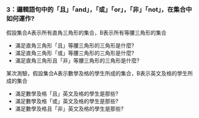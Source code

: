 ### 3：邏輯語句中的「且」「and」，「或」「or」，「非」「not」，在集合中如何運作?

假設集合A表示所有直角三角形的集合，B表示所有等腰三角形的集合

* 滿足直角三角形「且」等腰三角形的三角形是什麼?
* 滿足直角三角形「或」等腰三角形的三角形是什麼?
* 滿足直角三角形且「非」等腰三角形的三角形是什麼?



某次測驗，假設集合A表示數學及格的學生所成的集合，B表示英文及格的學生所成的集合

* 滿足數學及格「且」英文及格的學生是那些?
* 滿足數學及格「或」英文及格的學生是那些?
* 滿足數學及格且「非」英文及格的學生是那些?





